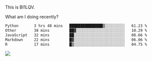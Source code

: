 This is BI1LQV.

What am I doing recently?

<!--START_SECTION:waka-->

```txt
Python       3 hrs 48 mins   ███████████████▒░░░░░░░░░   61.23 %
Other        38 mins         ██▓░░░░░░░░░░░░░░░░░░░░░░   10.29 %
JavaScript   32 mins         ██░░░░░░░░░░░░░░░░░░░░░░░   08.66 %
Markdown     22 mins         █▓░░░░░░░░░░░░░░░░░░░░░░░   06.06 %
R            17 mins         █▒░░░░░░░░░░░░░░░░░░░░░░░   04.75 %
```

<!--END_SECTION:waka-->

<img src="https://github-readme-stats.vercel.app/api?username=bi1lqv&show_icons=true&count_private=true">
